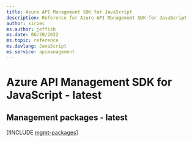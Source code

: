 ```yaml
---
title: Azure API Management SDK for JavaScript
description: Reference for Azure API Management SDK for JavaScript
author: xirzec
ms.author: jeffish
ms.date: 06/20/2022
ms.topic: reference
ms.devlang: JavaScript
ms.service: apimanagement
---
```

# Azure API Management SDK for JavaScript - latest
## Management packages - latest
[!INCLUDE [mgmt-packages](api-management-mgmt-index.md)]

